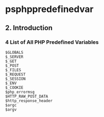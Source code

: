 # psphppredefinedvar
## 2. Introduction
### 4 List of All PHP Predefined Variables
```
$GLOBALS
$_SERVER
$_GET
$_POST
$_FILES
$_REQUEST
$_SESSION
$_ENV
$_COOKIE
$php_errormsg
$HTTP_RAW_POST_DATA
$http_response_header
$argc
$argv
```
